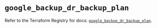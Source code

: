 # `google_backup_dr_backup_plan`

Refer to the Terraform Registry for docs: [`google_backup_dr_backup_plan`](https://registry.terraform.io/providers/hashicorp/google-beta/6.35.0/docs/resources/google_backup_dr_backup_plan).
